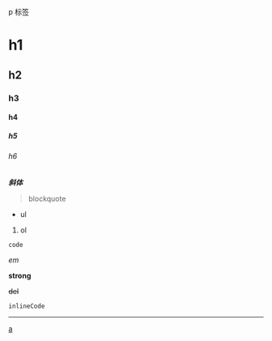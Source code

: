 p 标签

# h1

## h2

### h3

#### h4

##### h5

###### h6

***斜体***

> blockquote

- ul

1. ol

```code```

_em_

**strong**

~~del~~

`inlineCode`

---

[a](https://itroger.cn)

